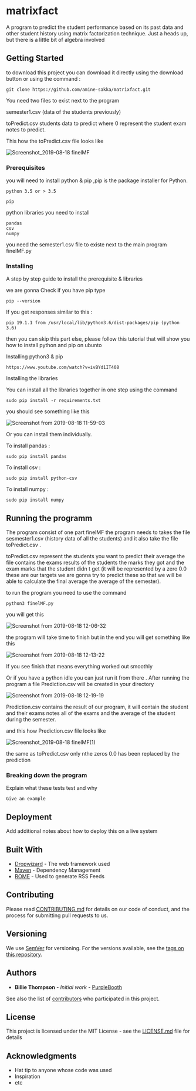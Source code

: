 # matrixfact 
A program to predict the student performance based on its past data and other student history using matrix factorization technique.
Just a heads up, but there is a little bit of algebra involved

## Getting Started

to download this project you can download it directly using the download button or using the command :
```
git clone https://github.com/amine-sakka/matrixfact.git
```

You need two files to exist next to the program 

semester1.csv (data of the students previously) 

toPredict.csv  students data to predict where 0 represent the student exam notes to predict.

This how the toPredict.csv file looks like

![Screenshot_2019-08-18 finelMF](https://user-images.githubusercontent.com/43292310/63224040-7e60ea00-c1b6-11e9-8570-bd987de12290.png)


### Prerequisites

you will need to install python & pip  ,pip is the package installer for Python. 
```
python 3.5 or > 3.5
```

```
pip 

```

python libraries you need to install

```
pandas
csv
numpy
```

you need the semester1.csv file to existe next to the main program finelMF.py


### Installing

A step by step guide to install the prerequisite & libraries 
                                            

we are gonna Check if you have pip  type 

``` 
pip --version   
```
If you get responses similar to this  :
``` 
pip 19.1.1 from /usr/local/lib/python3.6/dist-packages/pip (python 3.6)
```
then you can skip this part else, please follow this tutorial that will show you how to install python and pip on ubunto

Installing python3 & pip

```
https://www.youtube.com/watch?v=ivBYd1IT408
```

Installing the libraries

You can install all the libraries together in one step using the command 
 ```
sudo pip install -r requirements.txt
 ```
 you should see something like this

![Screenshot from 2019-08-18 11-59-03](https://user-images.githubusercontent.com/43292310/63223577-a567ed80-c1af-11e9-973a-9729c16d38d8.png)

Or you can install them individually.

To install pandas :
```
sudo pip install pandas
```
To install csv :
```
sudo pip install python-csv
```
To install numpy  :
```
sudo pip install numpy
```

## Running the programm

The program consist of one part finelMF the program needs to takes the file sesmester1.csv (history data of all the students)
and it also take the file toPredict.csv .

toPredict.csv represent the students you want to predict their average the file  contains the exams results of the students the marks they got and the exam marks that the student didn t get (it will be represented by a zero 0.0 these are our targets we are gonna try to predict these so that we will be able to calculate the final average the average of the semester).

to run the program you need to use the command
```
python3 finelMF.py 
```
you will get this 

![Screenshot from 2019-08-18 12-06-32](https://user-images.githubusercontent.com/43292310/63223699-e4973e00-c1b1-11e9-8cd9-611aaab28a4d.png)

the program will take time to finish but in the end you will get something like this

![Screenshot from 2019-08-18 12-13-22](https://user-images.githubusercontent.com/43292310/63223740-1a3c2700-c1b2-11e9-97f7-04607f639111.png)

If you see finish that means everything worked out smoothly

Or if you have a python idle you can just run it from there .
After running the program a file Prediction.csv will be created in your directory

![Screenshot from 2019-08-18 12-19-19](https://user-images.githubusercontent.com/43292310/63223775-84ed6280-c1b2-11e9-99b1-871eb1b3b404.png)

Prediction.csv contains the result of our program, it will contain the student and their exams notes all of the exams and the average of the student during the semester.

and this how Prediction.csv file looks like

![Screenshot_2019-08-18 finelMF(1)](https://user-images.githubusercontent.com/43292310/63224056-ab150180-c1b6-11e9-8faa-1e6b9cc9c684.png)

the same as toPredict.csv  only nthe zeros 0.0 has been replaced by the prediction


### Breaking down the program

Explain what these tests test and why

```
Give an example
```

## Deployment

Add additional notes about how to deploy this on a live system

## Built With

* [Dropwizard](http://www.dropwizard.io/1.0.2/docs/) - The web framework used
* [Maven](https://maven.apache.org/) - Dependency Management
* [ROME](https://rometools.github.io/rome/) - Used to generate RSS Feeds

## Contributing

Please read [CONTRIBUTING.md](https://gist.github.com/PurpleBooth/b24679402957c63ec426) for details on our code of conduct, and the process for submitting pull requests to us.

## Versioning

We use [SemVer](http://semver.org/) for versioning. For the versions available, see the [tags on this repository](https://github.com/your/project/tags). 

## Authors

* **Billie Thompson** - *Initial work* - [PurpleBooth](https://github.com/PurpleBooth)

See also the list of [contributors](https://github.com/your/project/contributors) who participated in this project.

## License

This project is licensed under the MIT License - see the [LICENSE.md](LICENSE.md) file for details

## Acknowledgments

* Hat tip to anyone whose code was used
* Inspiration
* etc

